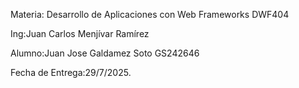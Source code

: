Materia: Desarrollo de Aplicaciones con Web Frameworks DWF404 

Ing:Juan Carlos Menjívar Ramírez

Alumno:Juan Jose Galdamez Soto GS242646

Fecha de Entrega:29/7/2025.
